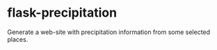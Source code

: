 # flask-precipitation
Generate a web-site with precipitation information from some selected places.
